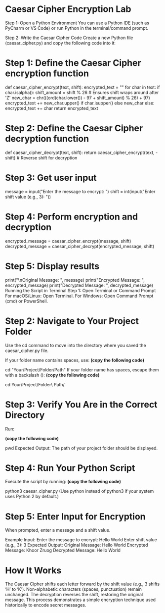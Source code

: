 # Caesar Cipher Encryption Lab

Step 1: Open a Python Environment
You can use a Python IDE (such as PyCharm or VS Code) or run Python in the terminal/command prompt.

Step 2: Write the Caesar Cipher Code
Create a new Python file (caesar_cipher.py) and copy the following code into it:

# Step 1: Define the Caesar Cipher encryption function
def caesar_cipher_encrypt(text, shift):
    encrypted_text = ""
    for char in text:
        if char.isalpha():
            shift_amount = shift % 26  # Ensures shift wraps around after 'Z'
            new_char = chr(((ord(char.lower()) - 97 + shift_amount) % 26) + 97)
            encrypted_text += new_char.upper() if char.isupper() else new_char
        else:
            encrypted_text += char
    return encrypted_text

# Step 2: Define the Caesar Cipher decryption function
def caesar_cipher_decrypt(text, shift):
    return caesar_cipher_encrypt(text, -shift)  # Reverse shift for decryption

# Step 3: Get user input
message = input("Enter the message to encrypt: ")
shift = int(input("Enter shift value (e.g., 3): "))

# Step 4: Perform encryption and decryption
encrypted_message = caesar_cipher_encrypt(message, shift)
decrypted_message = caesar_cipher_decrypt(encrypted_message, shift)

# Step 5: Display results
print("\nOriginal Message: ", message)
print("Encrypted Message: ", encrypted_message)
print("Decrypted Message: ", decrypted_message)
Running the Script in Terminal
Step 1: Open Terminal or Command Prompt
For macOS/Linux: Open Terminal.
For Windows: Open Command Prompt (cmd) or PowerShell.

# Step 2: Navigate to Your Project Folder
Use the cd command to move into the directory where you saved the caesar_cipher.py file.

If your folder name contains spaces, use:
**(copy the following code)**

cd "Your/Project/Folder/Path"
If your folder name has spaces, escape them with a backslash ():
**(copy the following code)**

cd Your/Project/Folder\ Path/

# Step 3: Verify You Are in the Correct Directory
Run:

**(copy the following code)**

pwd
Expected Output: The path of your project folder should be displayed.

# Step 4: Run Your Python Script
Execute the script by running:
**(copy the following code)**

python3 caesar_cipher.py
(Use python instead of python3 if your system uses Python 2 by default.)

# Step 5: Enter Input for Encryption
When prompted, enter a message and a shift value.

Example Input:
Enter the message to encrypt: Hello World
Enter shift value (e.g., 3): 3
Expected Output:
Original Message:  Hello World
Encrypted Message:  Khoor Zruog
Decrypted Message:  Hello World

# How It Works
The Caesar Cipher shifts each letter forward by the shift value (e.g., 3 shifts ‘H’ to ‘K’).
Non-alphabetic characters (spaces, punctuation) remain unchanged.
The decryption reverses the shift, restoring the original message.
This process demonstrates a simple encryption technique used historically to encode secret messages.
